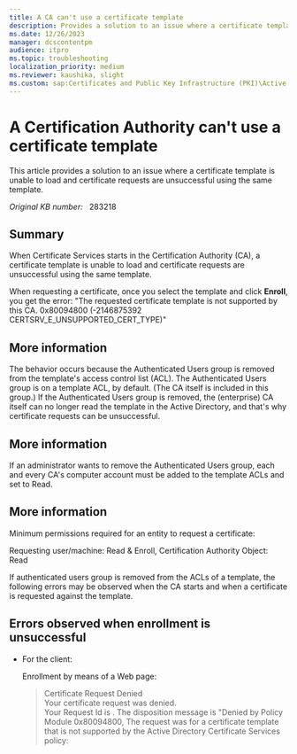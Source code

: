 ```yaml
---
title: A CA can't use a certificate template
description: Provides a solution to an issue where a certificate template is unable to load and certificate requests are unsuccessful using the same template.
ms.date: 12/26/2023
manager: dcscontentpm
audience: itpro
ms.topic: troubleshooting
localization_priority: medium
ms.reviewer: kaushika, slight
ms.custom: sap:Certificates and Public Key Infrastructure (PKI)\Active Directory Certificate Services (ADCS), csstroubleshoot
---
```

# A Certification Authority can't use a certificate template

This article provides a solution to an issue where a certificate template is unable to load and certificate requests are unsuccessful using the same template.

_Original KB number:_ &nbsp; 283218

## Summary

When Certificate Services starts in the Certification Authority (CA), a certificate template is unable to load and certificate requests are unsuccessful using the same template.

When requesting a certificate, once you select the template and click **Enroll**, you get the error: "The requested certificate template is not supported by this CA. 0x80094800 (-2146875392 CERTSRV_E_UNSUPPORTED_CERT_TYPE)"

## More information

The behavior occurs because the Authenticated Users group is removed from the template's access control list (ACL). The Authenticated Users group is on a template ACL, by default. (The CA itself is included in this group.) If the Authenticated Users group is removed, the (enterprise) CA itself can no longer read the template in the Active Directory, and that's why certificate requests can be unsuccessful.

## More information

If an administrator wants to remove the Authenticated Users group, each and every CA's computer account must be added to the template ACLs and set to Read.

## More information

Minimum permissions required for an entity to request a certificate:  

Requesting user/machine: Read & Enroll, Certification Authority Object: Read 

If authenticated users group is removed from the ACLs of a template, the following errors may be observed when the CA starts and when a certificate is requested against the template. 

## Errors observed when enrollment is unsuccessful

- For the client:

    Enrollment by means of a Web page:
  
  > Certificate Request Denied  
  Your certificate request was denied.  
  Your Request Id is <RequestID>. The disposition message is "Denied by Policy Module 0x80094800, The request was for a certificate template that is not supported by the Active Directory Certificate Services policy: <Template information> 
  
  
  Enrollment by means of the Microsoft Management Console (MMC):
  The requested certificate template is not supported by this CA.
  
  <CA info> 
  
  Denied by Policy Module 0x80094800, The request was for a certificate template that is not supported by the Active Directory Certificate Services Policy: <Template information>. 
  
  The requested certificate template is not supported by this CA. 0x80094800 (-2146875392 CERTSRV_E_UNSUPPORTED_CERT_TYPE) 
  
  A certification authority that can issue the requested certificate type is not available.   
  
- For the CA:

  > Event Type:Warning  
  Event Source: CertificationAuthority  
  Event ID: 53  
    
  Description:  
  Active Directory Certificate Services denied request <request ID> because The requested certificate template is not supported by this CA. 0x80094800 (-2146875392 CERTSRV_E_UNSUPPORTED_CERT_TYPE).  The request was for <Template name>.  Additional information: Denied by Policy Module  0x80094800, The request was for a certificate template that is not supported by the Active Directory Certificate Services policy: <Template info> 
  
- Error on CA When Certificate Services starts

> Event Type:Warning
Event Source: CertificationAuthority   
Event ID: 77  
Description:  
The "Windows default" Policy Module logged the following warning: The <template_name> Certificate Template could not be loaded.  Element not found. 0x80070490 (WIN32: 1168 ERROR_NOT_FOUND). 
